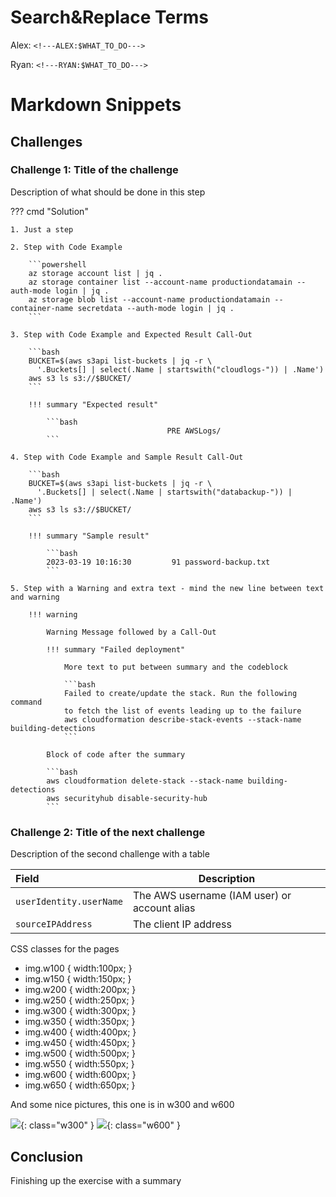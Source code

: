 # Search&Replace Terms
Alex: `<!---ALEX:$WHAT_TO_DO--->`
<!---ALEX:$WHAT_TO_DO--->

Ryan: `<!---RYAN:$WHAT_TO_DO--->`
<!---RYAN:$WHAT_TO_DO--->

# Markdown Snippets

## Challenges

### Challenge 1: Title of the challenge 

Description of what should be done in this step

??? cmd "Solution"

    1. Just a step

    2. Step with Code Example

        ```powershell
        az storage account list | jq .
        az storage container list --account-name productiondatamain --auth-mode login | jq .
        az storage blob list --account-name productiondatamain --container-name secretdata --auth-mode login | jq .
        ```

    3. Step with Code Example and Expected Result Call-Out

        ```bash
        BUCKET=$(aws s3api list-buckets | jq -r \
          '.Buckets[] | select(.Name | startswith("cloudlogs-")) | .Name')
        aws s3 ls s3://$BUCKET/
        ```

        !!! summary "Expected result"

            ```bash
                                       PRE AWSLogs/
            ```

    4. Step with Code Example and Sample Result Call-Out

        ```bash
        BUCKET=$(aws s3api list-buckets | jq -r \
          '.Buckets[] | select(.Name | startswith("databackup-")) | .Name')
        aws s3 ls s3://$BUCKET/
        ```

        !!! summary "Sample result"

            ```bash
            2023-03-19 10:16:30         91 password-backup.txt
            ```

    5. Step with a Warning and extra text - mind the new line between text and warning

        !!! warning

            Warning Message followed by a Call-Out

            !!! summary "Failed deployment"

                More text to put between summary and the codeblock
            
                ```bash
                Failed to create/update the stack. Run the following command
                to fetch the list of events leading up to the failure
                aws cloudformation describe-stack-events --stack-name building-detections
                ```
            
            Block of code after the summary

            ```bash
            aws cloudformation delete-stack --stack-name building-detections
            aws securityhub disable-security-hub
            ```

### Challenge 2: Title of the next challenge

Description of the second challenge with a table

| Field | Description |
|:-------|-------------|
| `userIdentity.userName` | The AWS username (IAM user) or account alias |
| `sourceIPAddress` | The client IP address |

CSS classes for the pages

* img.w100 { width:100px; }
* img.w150 { width:150px; }
* img.w200 { width:200px; }
* img.w250 { width:250px; }
* img.w300 { width:300px; }
* img.w350 { width:350px; }
* img.w400 { width:400px; }
* img.w450 { width:450px; }
* img.w500 { width:500px; }
* img.w550 { width:550px; }
* img.w600 { width:600px; }
* img.w650 { width:650px; } 

And some nice pictures, this one is in w300 and w600

![](../img/1.png ""){: class="w300" }
![](../img/1.png ""){: class="w600" }


## Conclusion

Finishing up the exercise with a summary